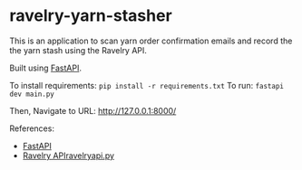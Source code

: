 # ravelry-yarn-stasher

This is an application to scan yarn order confirmation emails and record the the yarn stash using the Ravelry API.

Built using [FastAPI](https://fastapi.tiangolo.com/).

To install requirements: `pip install -r requirements.txt`
To run: `fastapi dev main.py`

Then, Navigate to URL: http://127.0.0.1:8000/


References:
* [FastAPI](https://fastapi.tiangolo.com/)
* [Ravelry API](https://www.ravelry.com/api)[ravelryapi.py](ravelry%2Fravelryapi.py)